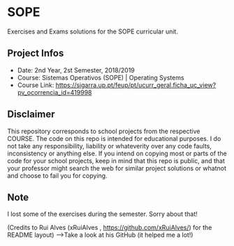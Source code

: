 # SOPE
Exercises and Exams solutions for the SOPE curricular unit.

## Project Infos
* Date: 2nd Year, 2st Semester, 2018/2019
* Course: Sistemas Operativos (SOPE) | Operating Systems
* Course Link: https://sigarra.up.pt/feup/pt/ucurr_geral.ficha_uc_view?pv_ocorrencia_id=419998

## Disclaimer
This repository corresponds to school projects from the respective COURSE. The code on this repo is intended for educational purposes. I do not take any responsibility, liability or whateverity over any code faults, inconsistency or anything else. If you intend on copying most or parts of the code for your school projects, keep in mind that this repo is public, and that your professor might search the web for similar project solutions or whatnot and choose to fail you for copying.

## Note
I lost some of the exercises during the semester. Sorry about that!

(Credits to Rui Alves (xRuiAlves , https://github.com/xRuiAlves/) for the README layout) -->Take a look at his GitHub (it helped me a lot!)
